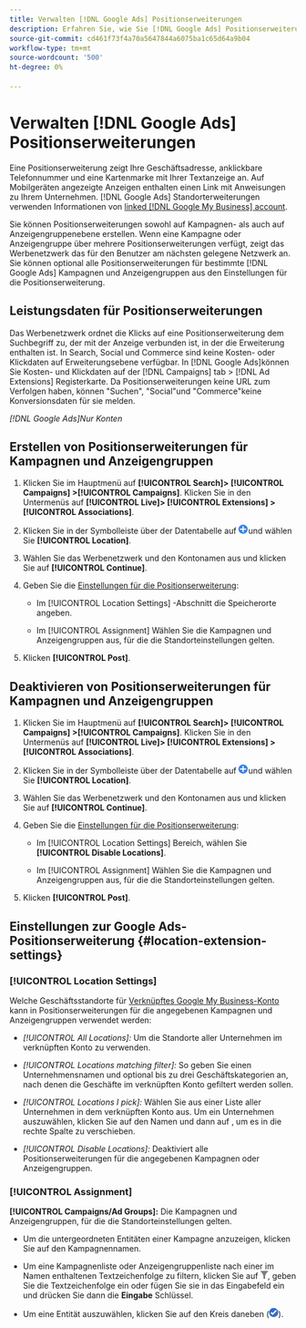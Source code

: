 ```yaml
---
title: Verwalten [!DNL Google Ads] Positionserweiterungen
description: Erfahren Sie, wie Sie [!DNL Google Ads] Positionserweiterungen.
source-git-commit: cd461f73f4a70a5647844a6075ba1c65d64a9b04
workflow-type: tm+mt
source-wordcount: '500'
ht-degree: 0%

---
```


# Verwalten [!DNL Google Ads] Positionserweiterungen

Eine Positionserweiterung zeigt Ihre Geschäftsadresse, anklickbare Telefonnummer und eine Kartenmarke mit Ihrer Textanzeige an. Auf Mobilgeräten angezeigte Anzeigen enthalten einen Link mit Anweisungen zu Ihrem Unternehmen. [!DNL Google Ads] Standorterweiterungen verwenden Informationen von [linked [!DNL Google My Business] account](https://support.google.com/google-ads/answer/2404182).

Sie können Positionserweiterungen sowohl auf Kampagnen- als auch auf Anzeigengruppenebene erstellen. Wenn eine Kampagne oder Anzeigengruppe über mehrere Positionserweiterungen verfügt, zeigt das Werbenetzwerk das für den Benutzer am nächsten gelegene Netzwerk an. Sie können optional alle Positionserweiterungen für bestimmte [!DNL Google Ads] Kampagnen und Anzeigengruppen aus den Einstellungen für die Positionserweiterung.

## Leistungsdaten für Positionserweiterungen

Das Werbenetzwerk ordnet die Klicks auf eine Positionserweiterung dem Suchbegriff zu, der mit der Anzeige verbunden ist, in der die Erweiterung enthalten ist.  In Search, Social und Commerce sind keine Kosten- oder Klickdaten auf Erweiterungsebene verfügbar. In [!DNL Google Ads]können Sie Kosten- und Klickdaten auf der [!DNL Campaigns] tab > [!DNL Ad Extensions] Registerkarte. Da Positionserweiterungen keine URL zum Verfolgen haben, können &quot;Suchen&quot;, &quot;Social&quot;und &quot;Commerce&quot;keine Konversionsdaten für sie melden.

*[!DNL Google Ads]Nur Konten*

## Erstellen von Positionserweiterungen für Kampagnen und Anzeigengruppen

1. Klicken Sie im Hauptmenü auf **[!UICONTROL Search]> [!UICONTROL Campaigns] >[!UICONTROL Campaigns]**. Klicken Sie in den Untermenüs auf **[!UICONTROL Live]> [!UICONTROL Extensions] >[!UICONTROL Associations]**.

1. Klicken Sie in der Symbolleiste über der Datentabelle auf ![Erstellen](/help/search-social-commerce/assets/add.png "Erstellen")und wählen Sie **[!UICONTROL Location]**.

1. Wählen Sie das Werbenetzwerk und den Kontonamen aus und klicken Sie auf **[!UICONTROL Continue]**.

1. Geben Sie die [Einstellungen für die Positionserweiterung](#location-extension-settings):

   * Im [!UICONTROL Location Settings] -Abschnitt die Speicherorte angeben.

   * Im [!UICONTROL Assignment] Wählen Sie die Kampagnen und Anzeigengruppen aus, für die die Standorteinstellungen gelten.

1. Klicken **[!UICONTROL Post]**.

## Deaktivieren von Positionserweiterungen für Kampagnen und Anzeigengruppen

1. Klicken Sie im Hauptmenü auf **[!UICONTROL Search]> [!UICONTROL Campaigns] >[!UICONTROL Campaigns]**. Klicken Sie in den Untermenüs auf **[!UICONTROL Live]> [!UICONTROL Extensions] >[!UICONTROL Associations]**.

1. Klicken Sie in der Symbolleiste über der Datentabelle auf ![Erstellen](/help/search-social-commerce/assets/add.png "Erstellen")und wählen Sie **[!UICONTROL Location]**.

1. Wählen Sie das Werbenetzwerk und den Kontonamen aus und klicken Sie auf **[!UICONTROL Continue]**.

1. Geben Sie die [Einstellungen für die Positionserweiterung](#location-extension-settings):

   * Im [!UICONTROL Location Settings] Bereich, wählen Sie **[!UICONTROL Disable Locations]**.

   * Im [!UICONTROL Assignment] Wählen Sie die Kampagnen und Anzeigengruppen aus, für die die Standorteinstellungen gelten.

1. Klicken **[!UICONTROL Post]**.

## Einstellungen zur Google Ads-Positionserweiterung {#location-extension-settings}

### [!UICONTROL Location Settings]

Welche Geschäftsstandorte für [Verknüpftes Google My Business-Konto](https://support.google.com/google-ads/answer/2404182?vid=1-635794239083658097-1242615452#link) kann in Positionserweiterungen für die angegebenen Kampagnen und Anzeigengruppen verwendet werden:

* *[!UICONTROL All Locations]:* Um die Standorte aller Unternehmen im verknüpften Konto zu verwenden.

* *[!UICONTROL Locations matching filter]:* So geben Sie einen Unternehmensnamen und optional bis zu drei Geschäftskategorien an, nach denen die Geschäfte im verknüpften Konto gefiltert werden sollen.

* *[!UICONTROL Locations I pick]:* Wählen Sie aus einer Liste aller Unternehmen in dem verknüpften Konto aus. Um ein Unternehmen auszuwählen, klicken Sie auf den Namen und dann auf , um es in die rechte Spalte zu verschieben.

* *[!UICONTROL Disable Locations]:* Deaktiviert alle Positionserweiterungen für die angegebenen Kampagnen oder Anzeigengruppen.

### [!UICONTROL Assignment]

**[!UICONTROL Campaigns/Ad Groups]:** Die Kampagnen und Anzeigengruppen, für die die Standorteinstellungen gelten.

* Um die untergeordneten Entitäten einer Kampagne anzuzeigen, klicken Sie auf den Kampagnennamen.

* Um eine Kampagnenliste oder Anzeigengruppenliste nach einer im Namen enthaltenen Textzeichenfolge zu filtern, klicken Sie auf ![Filter](/help/search-social-commerce/assets/filter.png "Filter"), geben Sie die Textzeichenfolge ein oder fügen Sie sie in das Eingabefeld ein und drücken Sie dann die **Eingabe** Schlüssel.

* Um eine Entität auszuwählen, klicken Sie auf den Kreis daneben (![Auswählen](/help/search-social-commerce/assets/include.png "Auswählen")).
